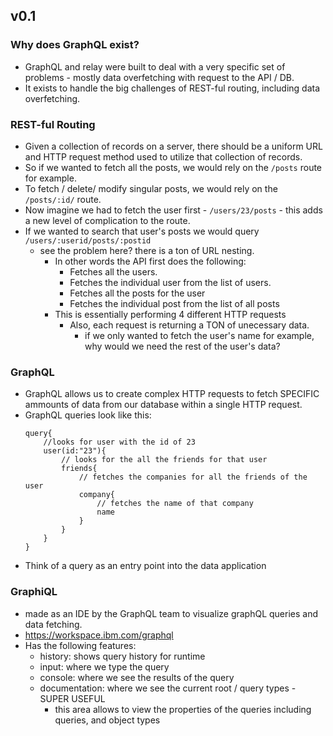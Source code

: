 ## v0.1

### Why does GraphQL exist?

- GraphQL and relay were built to deal with a very specific set of problems - mostly data overfetching with request to the API / DB.
- It exists to handle the big challenges of REST-ful routing, including data overfetching.

### REST-ful Routing

- Given a collection of records on a server, there should be a uniform URL and HTTP request method used to utilize that collection of records.
- So if we wanted to fetch all the posts, we would rely on the `/posts` route for example.
- To fetch / delete/ modify singular posts, we would rely on the `/posts/:id/` route.
- Now imagine we had to fetch the user first - `/users/23/posts` - this adds a new level of complication to the route.
- If we wanted to search that user's posts we would query `/users/:userid/posts/:postid`
	- see the problem here? there is a ton of URL nesting.
		- In other words the API first does the following:
			- Fetches all the users.
			- Fetches the individual user from the list of users.
			- Fetches all the posts for the user
			- Fetches the individual post from the list of all posts
		- This is essentially performing 4 different HTTP requests
			- Also, each request is returning a TON of unecessary data.
				- if we only wanted to fetch the user's name for example, why would we need the rest of the user's data?

### GraphQL

- GraphQL allows us to create complex HTTP requests to fetch SPECIFIC ammounts of data from our database within a single HTTP request.
- GraphQL queries look like this:
	```
	query{
		//looks for user with the id of 23
		user(id:"23"){
			// looks for the all the friends for that user
			friends{
				// fetches the companies for all the friends of the user
				company{
					// fetches the name of that company
					name
				}
			}
		}
	}
	```
- Think of a query as an entry point into the data application

### GraphiQL

- made as an IDE by the GraphQL team to visualize graphQL queries and data fetching.
- https://workspace.ibm.com/graphql
- Has the following features:
	- history: shows query history for runtime
	- input: where we type the query
	- console: where we see the results of the query
	- documentation: where we see the current root / query types - SUPER USEFUL
		- this area allows to view the properties of the queries including queries, and object types